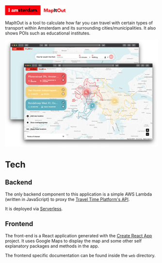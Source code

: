 ![MapItOut logo](/docs/logo.png)

MapItOut is a tool to calculate how far you can travel with certain types of transport within Amsterdam and its surrounding cities/municipalities. It also shows POIs such as educational institutes.

![Screenshot of the application in a browser window](/docs/preview.png)


# Tech
## Backend
The only backend component to this application is a simple AWS Lambda (written in JavaScript) to proxy the [Travel Time Platform's API](https://www.traveltimeplatform.com/).

It is deployed via [Serverless](https://serverless.com/).

## Frontend
The front-end is a React application generated with the [Create React App](https://github.com/facebook/create-react-app) project. It uses Google Maps to display the map and some other self explanatory packages and methods in the app.

The frontend specific documentation can be found inside the `web` directory.
